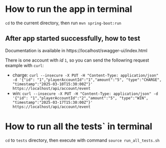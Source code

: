 # How to run the app in terminal
`cd` to the current directory, then run `mvn spring-boot:run`
## After app started successfully, how to test
Documentation is available in https://localhost/swagger-ui/index.html

There is one account with *id* `1`, so you can send the followring request example with `curl`:

* charge: `curl --insecure -X PUT -H "Content-Type: application/json" -d '{"id": "1","playerAccountId":"1","amount":"5", "type":"CHARGE", "timestamp":"2025-03-10T15:30:00Z"}' https://localhost/api/account/event`
* win: `curl --insecure -X PUT -H "Content-Type: application/json" -d '{"id": "1","playerAccountId":"2","amount":"5", "type":"WIN", "timestamp":"2025-03-17T15:30:00Z"}' https://localhost/api/account/event`


# How to run all the tests` in terminal
`cd` to `tests` directory, then execute with command `source run_all_tests.sh`
